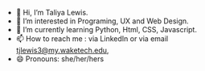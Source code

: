 - 👋 Hi, I’m Taliya Lewis.
- 👀 I’m interested in Programing, UX and Web Design.
- 🌱 I’m currently learning Python, Html, CSS, Javascript.
- 📫 How to reach me : via LinkedIn or via email tjlewis3@my.waketech.edu, 
- 😄 Pronouns: she/her/hers
<!---
taliyajlewis/taliyajlewis is a ✨ special ✨ repository because its `README.md` (this file) appears on your GitHub profile.
You can click the Preview link to take a look at your changes.
--->
